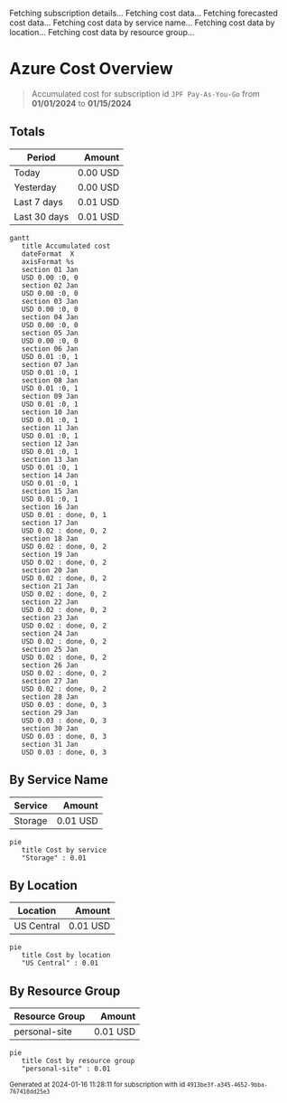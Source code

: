 Fetching subscription details...
Fetching cost data...
Fetching forecasted cost data...
Fetching cost data by service name...
Fetching cost data by location...
Fetching cost data by resource group...
# Azure Cost Overview

> Accumulated cost for subscription id `JPF Pay-As-You-Go` from **01/01/2024** to **01/15/2024**

## Totals

|Period|Amount|
|---|---:|
|Today|0.00 USD|
|Yesterday|0.00 USD|
|Last 7 days|0.01 USD|
|Last 30 days|0.01 USD|

```mermaid
gantt
   title Accumulated cost
   dateFormat  X
   axisFormat %s
   section 01 Jan
   USD 0.00 :0, 0
   section 02 Jan
   USD 0.00 :0, 0
   section 03 Jan
   USD 0.00 :0, 0
   section 04 Jan
   USD 0.00 :0, 0
   section 05 Jan
   USD 0.00 :0, 0
   section 06 Jan
   USD 0.01 :0, 1
   section 07 Jan
   USD 0.01 :0, 1
   section 08 Jan
   USD 0.01 :0, 1
   section 09 Jan
   USD 0.01 :0, 1
   section 10 Jan
   USD 0.01 :0, 1
   section 11 Jan
   USD 0.01 :0, 1
   section 12 Jan
   USD 0.01 :0, 1
   section 13 Jan
   USD 0.01 :0, 1
   section 14 Jan
   USD 0.01 :0, 1
   section 15 Jan
   USD 0.01 :0, 1
   section 16 Jan
   USD 0.01 : done, 0, 1
   section 17 Jan
   USD 0.02 : done, 0, 2
   section 18 Jan
   USD 0.02 : done, 0, 2
   section 19 Jan
   USD 0.02 : done, 0, 2
   section 20 Jan
   USD 0.02 : done, 0, 2
   section 21 Jan
   USD 0.02 : done, 0, 2
   section 22 Jan
   USD 0.02 : done, 0, 2
   section 23 Jan
   USD 0.02 : done, 0, 2
   section 24 Jan
   USD 0.02 : done, 0, 2
   section 25 Jan
   USD 0.02 : done, 0, 2
   section 26 Jan
   USD 0.02 : done, 0, 2
   section 27 Jan
   USD 0.02 : done, 0, 2
   section 28 Jan
   USD 0.03 : done, 0, 3
   section 29 Jan
   USD 0.03 : done, 0, 3
   section 30 Jan
   USD 0.03 : done, 0, 3
   section 31 Jan
   USD 0.03 : done, 0, 3
```

## By Service Name

|Service|Amount|
|---|---:|
|Storage|0.01 USD|

```mermaid
pie
   title Cost by service
   "Storage" : 0.01
```

## By Location

|Location|Amount|
|---|---:|
|US Central|0.01 USD|

```mermaid
pie
   title Cost by location
   "US Central" : 0.01
```

## By Resource Group

|Resource Group|Amount|
|---|---:|
|personal-site|0.01 USD|

```mermaid
pie
   title Cost by resource group
   "personal-site" : 0.01
```

<sup>Generated at 2024-01-16 11:28:11 for subscription with id `4913be3f-a345-4652-9bba-767418dd25e3`</sup>
